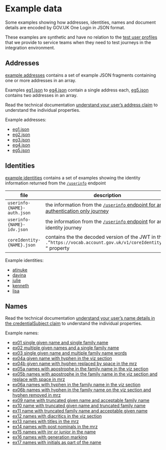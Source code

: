 # Example data

Some examples showing how addresses, identities, names and document details are encoded by GOV.UK One Login in JSON format.

These examples are synthetic and have no relation to the [test user profiles](https://docs.sign-in.service.gov.uk/test-your-integration/using-integration-for-testing/#test-successful-user-journeys) that we provide to service teams when they need to test journeys in the integration environment.


## Addresses

[example addresses](addresses) contains a set of example JSON fragments containing one or more addresses in an array. 

Examples [eg1.json](addresses/eg1.json) to [eg4.json](addresses/eg4.json)  contain a single address each, [eg5.json](addresses/eg5.json) contains two addresses in an array.

Read the technical documentation [understand your user’s address claim](https://docs.sign-in.service.gov.uk/integrate-with-integration-environment/prove-users-identity/#understand-your-user-s-address-claim) to understand the individual properties.

Example addresses:
- [eg1.json](addresses/eg1.json)
- [eg2.json](addresses/eg2.json)
- [eg3.json](addresses/eg3.json)
- [eg4.json](addresses/eg4.json)
- [eg5.json](addresses/eg5.json)


## Identities

[example identities](identities) contains a set of examples showing the identity information returned from the [`/userinfo`](https://docs.sign-in.service.gov.uk/integrate-with-integration-environment/authenticate-your-user/#retrieve-user-information) endpoint

|file|description|
|----|-----------|
|`userinfo-{NAME}-auth.json` | the information from the [`/userinfo` endpoint for an authentication only journey](https://docs.sign-in.service.gov.uk/integrate-with-integration-environment/authenticate-your-user/#receive-response-for-retrieve-user-information)|
|`userinfo-{NAME}-idv.json` | the information from the [`/userinfo` endpoint](https://docs.sign-in.service.gov.uk/integrate-with-integration-environment/prove-users-identity/#prove-your-user-39-s-identity) for an identity journey|
| `coreIdentity-{NAME}.json`| contains the the decoded version of the JWT in the `.”https://vocab.account.gov.uk/v1/coreIdentityJWT ”` property|


Example identities:
- [atinuke](identities/atinuke)
- [davina](identities/davina)
- [julie](identities/jilie)
- [kenneth](identities/kenneth)
- [lisa](identities/lisa)



## Names

Read the technical documentation [understand your user’s name details in the credentialSubject claim](https://docs.sign-in.service.gov.uk/integrate-with-integration-environment/prove-users-identity/#understand-your-user-s-core-identity-claim) to understand the individual properties.

Example names:
 - [ex01 single given name and single family name](names/ex01-single-given-name-and-single-family-name.json)
 - [ex02 multiple given names and a single family name](names/ex02-multiple-given-names-and-a-single-family-name.json)
 - [ex03 single given name and multiple family name words](names/ex03-single-given-name-and-multiple-family-name-words.json)
 - [ex04a given name with hyphen in the viz section](names/ex04a-given-name-with-hyphen-in-the-viz-section.json)
 - [ex04b given name with hyphen replaced by space in the mrz](names/ex04b-given-name-with-hyphen-replaced-by-space-in-the-mrz.json)
 - [ex05a names with apostrophe in the family name in the viz section](names/ex05a-names-with-apostrophe-in-the-family-name-in-the-viz-section.json)
 - [ex05b names with apostrophe in the family name in the viz section and replace with space in mrz](names/ex05b-names-with-apostrophe-in-the-family-name-in-the-viz-section-and-replace-with-space-in-mrz.json)
 - [ex06a names with hyphen in the family name in the viz section](names/ex06a-names-with-hyphen-in-the-family-name-in-the-viz-section.json)
 - [ex06b names with hyphen in the family name on the viz section and hyphen removed in mrz](names/ex06b-names-with-hyphen-in-the-family-name-on-the-viz-section-and-hyphen-removed-in-mrz.json)
 - [ex09 name with truncated given name and acceptable family name](names/ex09-name-with-truncated-given-name-and-acceptable-family-name.json)
 - [ex10 name with truncated given name and truncated family name](names/ex10-name-with-truncated-given-name-and-truncated-family-name.json)
 - [ex11 name with truncated family name and acceptable given name](names/ex11-name-with-truncated-family-name-and-acceptable-given-name.json)
 - [ex12 names with diacritics in the viz section](names/ex12-names-with-diacritics-in-the-viz-section.json)
 - [ex13 names with titles in the mrz](names/ex13-names-with-titles-in-the-mrz.json)
 - [ex14 names with post nominals in the mrz](names/ex14-names-with-post-nominals-in-the-mrz.json)
 - [ex15 names with jnr or junior in the name](names/ex15-names-with-jnr-or-junior-in-the-name.json)
 - [ex16 names with generation marking](names/ex16-names-with-generation-marking.json)
 - [ex17 names with initials as part of the name](names/ex17-names-with-initials-as-part-of-the-name.json)



